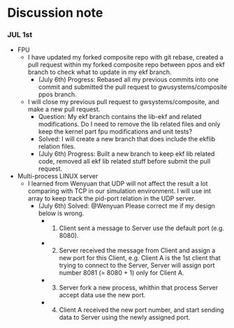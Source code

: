 # Discussion note

### JUL 1st
* FPU
	* I have updated my forked composite repo with git rebase, created a pull request within my forked composite repo between ppos and ekf branch to check what to update in my ekf branch.
		* (July 6th) Progress: Rebased all my previous commits into one commit and submitted the pull request to gwusystems/composite ppos branch.
	* I will close my previous pull request to gwsystems/composite, and make a new pull request. 
 		* Question: My ekf branch contains the lib-ekf and related modifications. Do I need to remove the lib related files and only keep the kernel part fpu modifications and unit tests?
		* Solved: I will create a new branch that does include the ekflib relation files.
		* (July 6th) Progress: Built a new branch to keep ekf lib related code, removed all ekf lib related stuff before submit the pull request.
*  Multi-process LINUX server
	* I learned from Wenyuan that UDP will not affect the result a lot comparing with TCP in our simulation environment. I will use int array to keep track the pid-port relation in the UDP server.
		* (July 6th) Solved: @Wenyuan Please correct me if my design below is wrong.
			* 1. Client sent a message to Server use the default port (e.g. 8080). 
			* 2. Server received the message from Client and assign a new port for this Client, e.g. Client A is the 1st client that trying to connect to the Server, Server will assign port number 8081 (= 8080 + 1) only for Client A. 
			* 3. Server fork a new process, whithin that process Server accept data use the new port.
			* 4. Client A received the new port number, and start sending data to Server using the newly assigned port.
